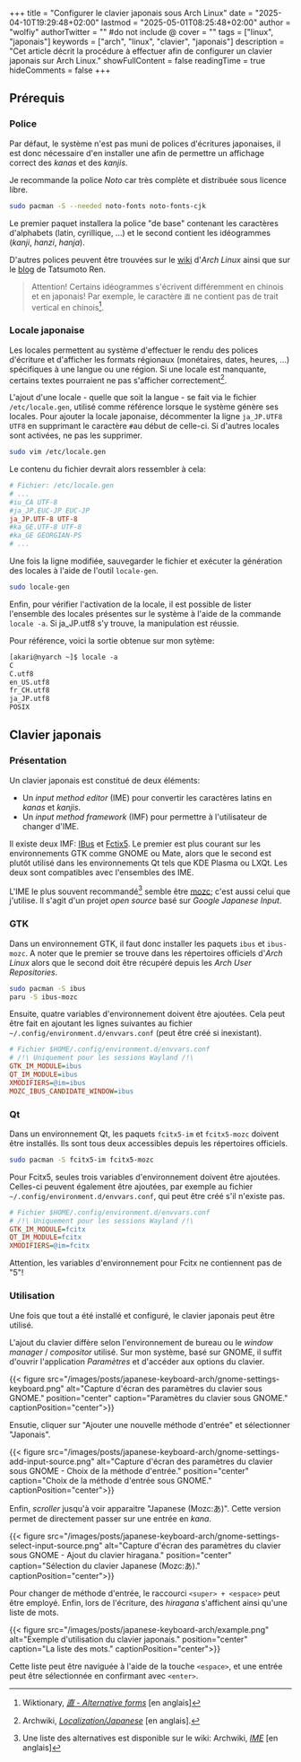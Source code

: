 +++
title = "Configurer le clavier japonais sous Arch Linux"
date = "2025-04-10T19:29:48+02:00"
lastmod = "2025-05-01T08:25:48+02:00"
author = "wolfiy"
authorTwitter = "" #do not include @
cover = ""
tags = ["linux", "japonais"]
keywords = ["arch", "linux", "clavier", "japonais"]
description = "Cet article décrit la procédure à effectuer afin de configurer un clavier japonais sur Arch Linux."
showFullContent = false
readingTime = true
hideComments = false
+++

## Prérequis

### Police

Par défaut, le système n'est pas muni de polices d'écritures japonaises, il est donc nécessaire d'en installer une afin de permettre un affichage correct des *kanas* et des *kanjis*.

Je recommande la police *Noto* car très complète et distribuée sous licence libre.

```bash
sudo pacman -S --needed noto-fonts noto-fonts-cjk
```

Le premier paquet installera la police "de base" contenant les caractères d'alphabets (latin, cyrillique, ...) et le second contient les idéogrammes (*kanji*, *hanzi*, *hanja*).

D'autres polices peuvent être trouvées sur le [wiki](https://wiki.archlinux.org/title/Localization/Japanese) d'*Arch Linux* ainsi que sur le [blog](https://tatsumoto-ren.github.io/blog/resources.html#fonts) de Tatsumoto Ren.

> Attention! Certains idéogrammes s'écrivent différemment en chinois et en japonais! Par exemple, le caractère `直` ne contient pas de trait vertical en chinois[^1].

[^1]: Wiktionary, *[直 - Alternative forms](https://en.wiktionary.org/wiki/%E7%9B%B4#Alternative_forms)* [en anglais]

### Locale japonaise

Les locales permettent au système d'effectuer le rendu des polices d'écriture et d'afficher les formats régionaux (monétaires, dates, heures, ...) spécifiques à une langue ou une région. Si une locale est manquante, certains textes pourraient ne pas s'afficher correctement[^2].

[^2]: Archwiki, *[Localization/Japanese](https://wiki.archlinux.org/title/Localization/Japanese)* [en anglais].

L'ajout d'une locale - quelle que soit la langue - se fait via le fichier `/etc/locale.gen`, utilisé comme référence lorsque le système génère ses locales. Pour ajouter la locale japonaise, décommenter la ligne `ja_JP.UTF8 UTF8` en supprimant le caractère `#`au début de celle-ci. Si d'autres locales sont activées, ne pas les supprimer.

```bash
sudo vim /etc/locale.gen
```

Le contenu du fichier devrait alors ressembler à cela:

```cfg
# Fichier: /etc/locale.gen
# ...
#iu_CA UTF-8  
#ja_JP.EUC-JP EUC-JP  
ja_JP.UTF-8 UTF-8  
#ka_GE.UTF-8 UTF-8  
#ka_GE GEORGIAN-PS
# ...
```

Une fois la ligne modifiée, sauvegarder le fichier et exécuter la génération des locales à l'aide de l'outil `locale-gen`.

```bash
sudo locale-gen
```

Enfin, pour vérifier l'activation de la locale, il est possible de lister l'ensemble des locales présentes sur le système à l'aide de la commande `locale -a`. Si ja_JP.utf8 s'y trouve, la manipulation est réussie.

Pour référence, voici la sortie obtenue sur mon sytème:

```txt
[akari@nyarch ~]$ locale -a
C
C.utf8
en_US.utf8
fr_CH.utf8
ja_JP.utf8
POSIX
```

## Clavier japonais

### Présentation

Un clavier japonais est constitué de deux éléments:

- Un *input method editor* (IME) pour convertir les caractères latins en *kanas* et *kanjis*.
- Un *input method framework* (IMF) pour permettre à l'utilisateur de changer d'IME.

Il existe deux IMF: [IBus](https://wiki.archlinux.org/title/IBus) et [Fctix5](https://wiki.archlinux.org/title/Fcitx5). Le premier est plus courant sur les environnements GTK comme GNOME ou Mate, alors que le second est plutôt utilisé dans les environnements Qt tels que KDE Plasma ou LXQt. Les deux sont compatibles avec l'ensembles des IME.

L'IME le plus souvent recommandé[^3] semble être [mozc](https://github.com/google/mozc); c'est aussi celui que j'utilise. Il s'agit d'un projet *open source* basé sur *Google Japanese Input*.

[^3]: Une liste des alternatives est disponible sur le wiki: Archwiki, *[IME](https://wiki.archlinux.org/title/Localization/Japanese#Input_Method_Editor_%28IME%29)* [en anglais]

### GTK

Dans un environnement GTK, il faut donc installer les paquets `ibus` et `ibus-mozc`. A noter que le premier se trouve dans les répertoires officiels d'*Arch Linux* alors que le second doit être récupéré depuis les *Arch User Repositories*.

```bash
sudo pacman -S ibus
paru -S ibus-mozc
```

Ensuite, quatre variables d'environnement doivent être ajoutées. Cela peut être fait en ajoutant les lignes suivantes au fichier `~/.config/environment.d/envvars.conf` (peut être créé si inexistant).

```cfg
# Fichier $HOME/.config/environment.d/envvars.conf
# /!\ Uniquement pour les sessions Wayland /!\
GTK_IM_MODULE=ibus
QT_IM_MODULE=ibus
XMODIFIERS=@im=ibus
MOZC_IBUS_CANDIDATE_WINDOW=ibus
```

### Qt

Dans un environnement Qt, les paquets `fcitx5-im` et `fcitx5-mozc` doivent être installés. Ils sont tous deux accessibles depuis les répertoires officiels.

```bash
sudo pacman -S fcitx5-im fcitx5-mozc
```

Pour Fcitx5, seules trois variables d'environnement doivent être ajoutées. Celles-ci peuvent également être ajoutées, par exemple au fichier `~/.config/environment.d/envvars.conf`, qui peut être créé s'il n'existe pas.

```cfg
# Fichier $HOME/.config/environment.d/envvars.conf
# /!\ Uniquement pour les sessions Wayland /!\
GTK_IM_MODULE=fcitx
QT_IM_MODULE=fcitx
XMODIFIERS=@im=fcitx
```

Attention, les variables d'environnement pour Fcitx ne contiennent pas de "5"!

### Utilisation

Une fois que tout a été installé et configuré, le clavier japonais peut être utilisé.

L'ajout du clavier diffère selon l'environnement de bureau ou le *window manager* / *compositor* utilisé. Sur mon système, basé sur GNOME, il suffit d'ouvrir l'application *Paramètres* et d'accéder aux options du clavier.

{{< figure src="/images/posts/japanese-keyboard-arch/gnome-settings-keyboard.png" alt="Capture d'écran des paramètres du clavier sous GNOME." position="center" caption="Paramètres du clavier sous GNOME." captionPosition="center">}}

Ensutie, cliquer sur "Ajouter une nouvelle méthode d'entrée" et sélectionner "Japonais".

{{< figure src="/images/posts/japanese-keyboard-arch/gnome-settings-add-input-source.png" alt="Capture d'écran des paramètres du clavier sous GNOME - Choix de la méthode d'entrée." position="center" caption="Choix de la méthode d'entrée sous GNOME." captionPosition="center">}}

Enfin, *scroller* jusqu'à voir apparaitre "Japanese (Mozc:あ)". Cette version permet de directement passer sur une entrée en *kana*.

{{< figure src="/images/posts/japanese-keyboard-arch/gnome-settings-select-input-source.png" alt="Capture d'écran des paramètres du clavier sous GNOME - Ajout du clavier hiragana." position="center" caption="Sélection du clavier Japanese (Mozc:あ)." captionPosition="center">}}

Pour changer de méthode d'entrée, le raccourci `<super> + <espace>` peut être employé. Enfin, lors de l'écriture, des *hiragana* s'affichent ainsi qu'une liste de mots. 

{{< figure src="/images/posts/japanese-keyboard-arch/example.png" alt="Exemple d'utilisation du clavier japonais." position="center" caption="La liste des mots." captionPosition="center">}}

Cette liste peut être naviguée à l'aide de la touche `<espace>`, et une entrée peut être sélectionnée en confirmant avec `<enter>`.